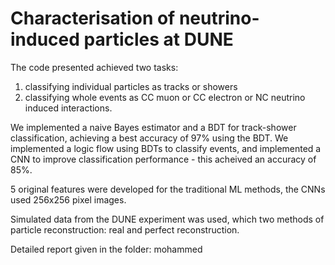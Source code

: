 # Characterisation of neutrino-induced particles at DUNE

The code presented achieved two tasks: 
1. classifying individual particles as tracks or showers
2. classifying whole events as CC muon or CC electron or NC neutrino induced interactions.

We implemented a naive Bayes estimator and a BDT for track-shower classification, achieving a best accuracy of 97% using the BDT. We implemented a logic flow using BDTs to classify events, and implemented a CNN to improve classification performance - this acheived an accuracy of 85%. 

5 original features were developed for the traditional ML methods, the CNNs used 256x256 pixel images. 

Simulated data from the DUNE experiment was used, which two methods of particle reconstruction: real and perfect reconstruction. 

Detailed report given in the folder: mohammed

